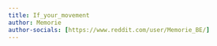 ```yaml
---
title: If_your_movement
author: Memorie
author-socials: [https://www.reddit.com/user/Memorie_BE/]
---
```

